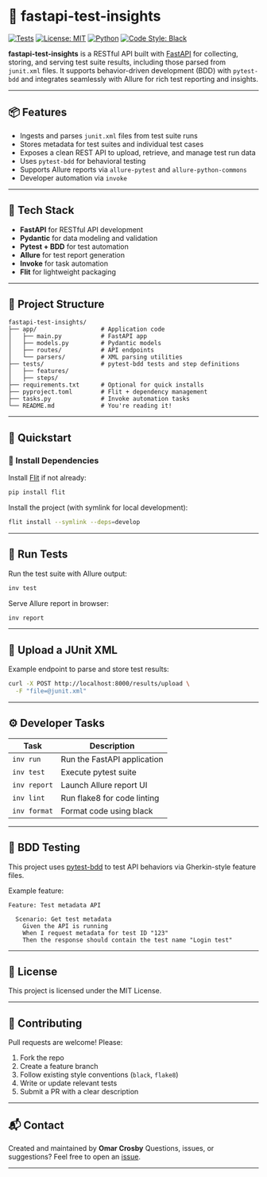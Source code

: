 # 🚀 fastapi-test-insights

[![Tests](https://github.com/ocrosby/fastapi-test-insights/actions/workflows/test.yml/badge.svg)](https://github.com/ocrosby/fastapi-test-insights/actions/workflows/test.yml)
[![License: MIT](https://img.shields.io/badge/License-MIT-yellow.svg)](https://opensource.org/licenses/MIT)
[![Python](https://img.shields.io/badge/python-3.8%2B-blue.svg)](https://www.python.org/)
[![Code Style: Black](https://img.shields.io/badge/code%20style-black-000000.svg)](https://github.com/psf/black)

**fastapi-test-insights** is a RESTful API built with [FastAPI](https://fastapi.tiangolo.com/) for collecting, storing, and serving test suite results, including those parsed from `junit.xml` files. It supports behavior-driven development (BDD) with `pytest-bdd` and integrates seamlessly with Allure for rich test reporting and insights.

---

## 📦 Features

* Ingests and parses `junit.xml` files from test suite runs
* Stores metadata for test suites and individual test cases
* Exposes a clean REST API to upload, retrieve, and manage test run data
* Uses `pytest-bdd` for behavioral testing
* Supports Allure reports via `allure-pytest` and `allure-python-commons`
* Developer automation via `invoke`

---

## 🧱 Tech Stack

* **FastAPI** for RESTful API development
* **Pydantic** for data modeling and validation
* **Pytest + BDD** for test automation
* **Allure** for test report generation
* **Invoke** for task automation
* **Flit** for lightweight packaging

---

## 📁 Project Structure

```
fastapi-test-insights/
├── app/                  # Application code
│   ├── main.py           # FastAPI app
│   ├── models.py         # Pydantic models
│   ├── routes/           # API endpoints
│   └── parsers/          # XML parsing utilities
├── tests/                # pytest-bdd tests and step definitions
│   ├── features/
│   ├── steps/
├── requirements.txt      # Optional for quick installs
├── pyproject.toml        # Flit + dependency management
├── tasks.py              # Invoke automation tasks
└── README.md             # You're reading it!
```

---

## 🚀 Quickstart

### 🔧 Install Dependencies

Install [Flit](https://flit.pypa.io/en/stable/) if not already:

```bash
pip install flit
```

Install the project (with symlink for local development):

```bash
flit install --symlink --deps=develop
```

---

## 🧪 Run Tests

Run the test suite with Allure output:

```bash
inv test
```

Serve Allure report in browser:

```bash
inv report
```

---

## 📂 Upload a JUnit XML

Example endpoint to parse and store test results:

```bash
curl -X POST http://localhost:8000/results/upload \
  -F "file=@junit.xml"
```

---

## ⚙️ Developer Tasks

| Task         | Description                 |
| ------------ | --------------------------- |
| `inv run`    | Run the FastAPI application |
| `inv test`   | Execute pytest suite        |
| `inv report` | Launch Allure report UI     |
| `inv lint`   | Run flake8 for code linting |
| `inv format` | Format code using black     |

---

## 🧪 BDD Testing

This project uses [pytest-bdd](https://pytest-bdd.readthedocs.io/) to test API behaviors via Gherkin-style feature files.

Example feature:

```gherkin
Feature: Test metadata API

  Scenario: Get test metadata
    Given the API is running
    When I request metadata for test ID "123"
    Then the response should contain the test name "Login test"
```

---

## 📄 License

This project is licensed under the MIT License.

---

## 🤝 Contributing

Pull requests are welcome! Please:

1. Fork the repo
2. Create a feature branch
3. Follow existing style conventions (`black`, `flake8`)
4. Write or update relevant tests
5. Submit a PR with a clear description

---

## 📬 Contact

Created and maintained by **Omar Crosby**
Questions, issues, or suggestions? Feel free to open an [issue](https://github.com/ocrosby/fastapi-test-insights/issues).

---
